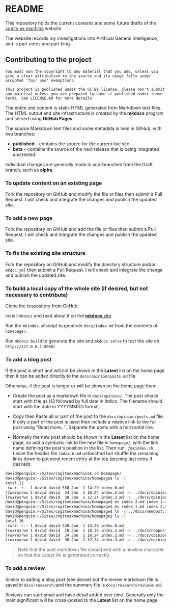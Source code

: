 # README

This repository holds the current contents and some future drafts of the [cogito ex machina](https://outofphase.github.io/cogitoexmachina/) website.

The website records my investigations into Artificial General Intelligence, and is part notes and part blog.

## Contributing to the project

```
You must own the copyright to any material that you add, unless you give a clear attribution to the source and its usage falls under accepted 'fair use' exemptions. 

This project is published under the CC BY license, please don't submit any material unless you are prepared to have it published under those terms. See LICENSE.md for more details.
```

The entire site content is static HTML generated from Markdown text files. The HTML output and site infrastructure is created by the **mkdocs** program and served using **GitHub Pages**.

The source Markdown text files and some metadata is held in GitHub, with two branches:

* **published** &ndash; contains the source for the current live site
* **beta** &ndash; contains the source of the next release that is being integrated and tested.

Individual changes are generally made in sub-branches from the Draft branch, such as **alpha**.

### To update content on an existing page

Fork the repository on GitHub and modify the file or files then submit a Pull Request. I will check and integrate the changes and publish the updated site.

### To add a new page

Fork the repository on GitHub and add the file or files then submit a Pull Request. I will check and integrate the changes and publish the updated site.

### To fix the existing site structure

Fork the repository on GitHub and modify the directory structure and/or `mkdoc.yml` then submit a Pull Request. I will check and integrate the change and publish the updated site.

### To build a local copy of the whole site (if desired, but not necessary to contribute)

CIone the respository from GitHub.

Install `mkdocs` and read about it on the [**mkdocs** site](https://www.mkdocs.org/).

Run the `mkindex.sh`script to generate `docs/index.md` from the contents of `homepage/`.

Run `mkdocs build` to generate the site and `mkdocs serve` to test the site on `http://127.0.0.1:8000/`.

### To add a blog post

If the post is short and will not be shown in the **Latest** list on the home page then it can be added directly to the `docs/opinion/posts.md` file.

Otherwise, if the post is longer or will be shown on the home page then:

* Create the post as a markdown file in `docs/opinion/`. The post should start with title as H3 followed by full date in _italics_. The filename should start with the date in YYYYMMDD format.

* Copy then Paste all or part of the post to the `docs/opinion/posts.md` file. If only a part of the post is used then include a relative link to the full post using "Read more...". Separate the posts with a horizontal line.

* Normally the new post should be shown in the **Latest** list on the home page, so add a symbolic link to the new file in `homepage/`, with the link name defining the post's position in the list. Then run `./mkindex.sh`. Leave the header file `index.0.md` untouched but shuffle the remaining links down to put most recent entry at the top (pruning last entry if desired):

```bash
david@penguin:~/Sites/cogitoexmachina$ cd homepage/
david@penguin:~/Sites/cogitoexmachina/homepage$ ls -l
total 12
-rw-r--r-- 1 david david 530 Jan  1 14:29 index.0.md
lrwxrwxrwx 1 david david  34 Jan  1 16:24 index.1.md -> ../docs/opinion/20190101_pinker.md
lrwxrwxrwx 1 david david  38 Jan  1 12:24 index.2.md -> ../docs/opinion/20181230_first_post.md
david@penguin:~/Sites/cogitoexmachina/homepage$ mv index.2.md index.3.md
david@penguin:~/Sites/cogitoexmachina/homepage$ mv index.1.md index.2.md
david@penguin:~/Sites/cogitoexmachina/homepage$ ln -s ../docs/newpost.md index.1.md
david@penguin:~/Sites/cogitoexmachina/homepage$ ls -l
total 16
-rw-r--r-- 1 david david 530 Jan  1 14:29 index.0.md
lrwxrwxrwx 1 david david  18 Jan  1 16:36 index.1.md -> ../docs/newpost.md
lrwxrwxrwx 1 david david  34 Jan  1 16:24 index.2.md -> ../docs/opinion/20190101_pinker.md
lrwxrwxrwx 1 david david  38 Jan  1 12:24 index.3.md -> ../docs/opinion/20181230_first_post.md
```

> Note that the post markdown file should end with a newline character so that the Latest list is generated correctly.

### To add a review

Similar to adding a blog post (see above) but the review markdown file is saved in `docs/research/`and the summary file is `docs/research/reviews.md`.

Reviews can start small and have detail added over time. Generally only the most significant will be cross-posted to the **Latest** list on the home page.

